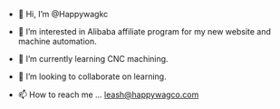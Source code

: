 - 👋 Hi, I’m @Happywagkc
- 👀 I’m interested in Alibaba affiliate program for my new website and machine automation.
- 🌱 I’m currently learning CNC machining.

- 💞️ I’m looking to collaborate on learning.
- 📫 How to reach me ... leash@happywagco.com

<!---
Happywagkc/Happywagkc is a ✨ special ✨ repository because its `README.md` (this file) appears on your GitHub profile.
You can click the Preview link to take a look at your changes.
--->
